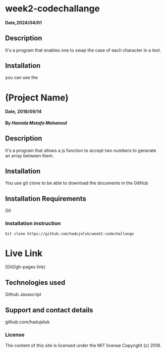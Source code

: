 # week2-codechallange

#### Date,2024/04/01

## Description
It's a program that enables one to swap the case of each character  in a text.

## Installation
you can use the 
# (Project Name)

#### Date, 2018/09/14

#### By *Hamida Mstafa Mohamed*

## Description
It's a program that allows a js function to accept two numbers to generate an array between them.

## Installation
You use git clone to be able to download the documents in the GitHub

## Installation Requirements
Git

### Installation instruction
```
Git clone https://github.com/hadujeluk/week2-codechallange

```

# Live Link
[Git](gh-pages link)

## Technologies used
Github
Javascript

## Support and contact details
github.com/hadujeluk

### License
The content of this site is licensed under the MIT license
Copyright (c) 2018.
